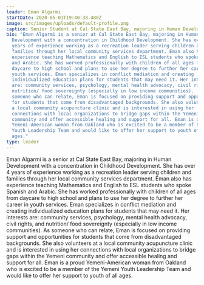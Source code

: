 ```yaml
---
leader: Eman Algarmi
startDate: 2020-05-01T19:40:38.480Z
image: src/images/uploads/default-profile.png
caption: Senior Student at Cal State East Bay, majoring in Human Development
bio: "Eman Algarmi is a senior at Cal State East Bay, majoring in Human
  Development with a concentration in Childhood Development. She has over 4
  years of experience working as a recreation leader serving children and
  families through her local community services department. Eman also has
  experience teaching Mathematics and English to ESL students who spoke Spanish
  and Arabic. She has worked professionally with children of all ages from
  daycare to high school and plans to use her degree to further her career in
  youth services. Eman specializes in conflict mediation and creating
  individualized education plans for students that may need it. Her interests
  are: community services, psychology, mental health advocacy, civil rights, and
  nutrition/ food sovereignty (especially in low income communities).    As
  someone who can relate, Eman is focused on providing support and opportunities
  for students that come from disadvantaged backgrounds. She also volunteers at
  a local community acupuncture clinic and is interested in using her
  connections with local organizations to bridge gaps within the Yemeni
  community and offer accessible healing and support for all. Eman is a proud
  Yemeni-American woman from Oakland who is excited to be a member of the Yemeni
  Youth Leadership Team and would like to offer her support to youth of all
  ages."
type: leader
---
```

Eman Algarmi is a senior at Cal State East Bay, majoring in Human Development with a concentration in Childhood Development. She has over 4 years of experience working as a recreation leader serving children and families through her local community services department. Eman also has experience teaching Mathematics and English to ESL students who spoke Spanish and Arabic. She has worked professionally with children of all ages from daycare to high school and plans to use her degree to further her career in youth services. Eman specializes in conflict mediation and creating individualized education plans for students that may need it. Her interests are: community services, psychology, mental health advocacy, civil rights, and nutrition/ food sovereignty (especially in low income communities).    As someone who can relate, Eman is focused on providing support and opportunities for students that come from disadvantaged backgrounds. She also volunteers at a local community acupuncture clinic and is interested in using her connections with local organizations to bridge gaps within the Yemeni community and offer accessible healing and support for all. Eman is a proud Yemeni-American woman from Oakland who is excited to be a member of the Yemeni Youth Leadership Team and would like to offer her support to youth of all ages.